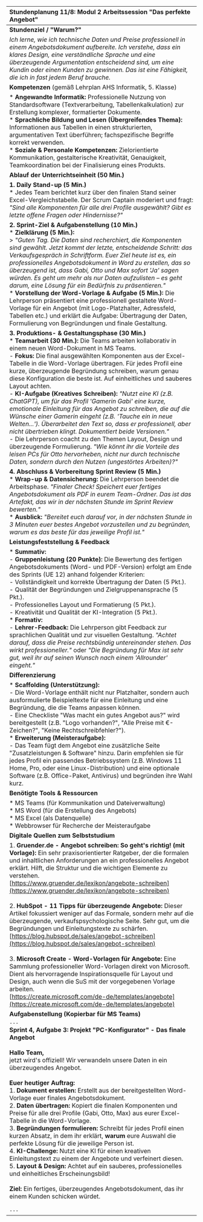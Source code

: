 | Stundenplanung 11/8: Modul 2 Arbeitssession "Das perfekte Angebot" |
| :--- |
| **Stundenziel / "Warum?"** |
| *Ich lerne, wie ich technische Daten und Preise professionell in einem Angebotsdokument aufbereite. Ich verstehe, dass ein klares Design, eine verständliche Sprache und eine überzeugende Argumentation entscheidend sind, um eine Kundin oder einen Kunden zu gewinnen. Das ist eine Fähigkeit, die ich in fast jedem Beruf brauche.* |
| **Kompetenzen** (gemäß Lehrplan AHS Informatik, 5. Klasse) |
| *   **Angewandte Informatik:** Professionelle Nutzung von Standardsoftware (Textverarbeitung, Tabellenkalkulation) zur Erstellung komplexer, formatierter Dokumente. <br> *   **Sprachliche Bildung und Lesen (Übergreifendes Thema):** Informationen aus Tabellen in einen strukturierten, argumentativen Text überführen; fachspezifische Begriffe korrekt verwenden. <br> *   **Soziale & Personale Kompetenzen:** Zielorientierte Kommunikation, gestalterische Kreativität, Genauigkeit, Teamkoordination bei der Finalisierung eines Produkts. |
| **Ablauf der Unterrichtseinheit (50 Min.)** |
| **1. Daily Stand-up (5 Min.)** <br> *   Jedes Team berichtet kurz über den finalen Stand seiner Excel-Vergleichstabelle. Der Scrum Captain moderiert und fragt: *"Sind alle Komponenten für alle drei Profile ausgewählt? Gibt es letzte offene Fragen oder Hindernisse?"* |
| **2. Sprint-Ziel & Aufgabenstellung (10 Min.)** <br> *   **Zielklärung (5 Min.):** <br>> *"Guten Tag. Die Daten sind recherchiert, die Komponenten sind gewählt. Jetzt kommt der letzte, entscheidende Schritt: das Verkaufsgespräch in Schriftform. Euer Ziel heute ist es, ein professionelles Angebotsdokument in Word zu erstellen, das so überzeugend ist, dass Gabi, Otto und Max sofort 'Ja' sagen würden. Es geht um mehr als nur Daten aufzulisten – es geht darum, eine Lösung für ein Bedürfnis zu präsentieren."* <br> *   **Vorstellung der Word-Vorlage & Aufgabe (5 Min.):** Die Lehrperson präsentiert eine professionell gestaltete Word-Vorlage für ein Angebot (mit Logo-Platzhalter, Adressfeld, Tabellen etc.) und erklärt die Aufgabe: Übertragung der Daten, Formulierung von Begründungen und finale Gestaltung. |
| **3. Produktions- & Gestaltungsphase (30 Min.)** <br> *   **Teamarbeit (30 Min.):** Die Teams arbeiten kollaborativ in einem neuen Word-Dokument in MS Teams. <br> - **Fokus:** Die final ausgewählten Komponenten aus der Excel-Tabelle in die Word-Vorlage übertragen. Für jedes Profil eine kurze, überzeugende Begründung schreiben, warum genau diese Konfiguration die beste ist. Auf einheitliches und sauberes Layout achten. <br> - **KI-Aufgabe (Kreatives Schreiben):** *"Nutzt eine KI (z.B. ChatGPT), um für das Profil 'Gamerin Gabi' eine kurze, emotionale Einleitung für das Angebot zu schreiben, die auf die Wünsche einer Gamerin eingeht (z.B. 'Tauche ein in neue Welten...'). Überarbeitet den Text so, dass er professionell, aber nicht übertrieben klingt. Dokumentiert beide Versionen."* <br> - Die Lehrperson coacht zu den Themen Layout, Design und überzeugende Formulierung. *"Wie könnt ihr die Vorteile des leisen PCs für Otto hervorheben, nicht nur durch technische Daten, sondern durch den Nutzen (ungestörtes Arbeiten)?"* |
| **4. Abschluss & Vorbereitung Sprint Review (5 Min.)** <br> *   **Wrap-up & Datensicherung:** Die Lehrperson beendet die Arbeitsphase. *"Finaler Check! Speichert euer fertiges Angebotsdokument als PDF in eurem Team-Ordner. Das ist das Artefakt, das wir in der nächsten Stunde im Sprint Review bewerten."* <br> *   **Ausblick:** *"Bereitet euch darauf vor, in der nächsten Stunde in 3 Minuten euer bestes Angebot vorzustellen und zu begründen, warum es das beste für das jeweilige Profil ist."* |
| **Leistungsfeststellung & Feedback** |
| *   **Summativ:** <br> - **Gruppenleistung (20 Punkte):** Die Bewertung des fertigen Angebotsdokuments (Word- und PDF-Version) erfolgt am Ende des Sprints (UE 12) anhand folgender Kriterien: <br>   - Vollständigkeit und korrekte Übertragung der Daten (5 Pkt.). <br>   - Qualität der Begründungen und Zielgruppenansprache (5 Pkt.). <br>   - Professionelles Layout und Formatierung (5 Pkt.). <br>   - Kreativität und Qualität der KI-Integration (5 Pkt.). <br> *   **Formativ:** <br> - **Lehrer-Feedback:** Die Lehrperson gibt Feedback zur sprachlichen Qualität und zur visuellen Gestaltung. *"Achtet darauf, dass die Preise rechtsbündig untereinander stehen. Das wirkt professioneller."* oder *"Die Begründung für Max ist sehr gut, weil ihr auf seinen Wunsch nach einem 'Allrounder' eingeht."* |
| **Differenzierung** |
| *   **Scaffolding (Unterstützung):** <br> - Die Word-Vorlage enthält nicht nur Platzhalter, sondern auch ausformulierte Beispieltexte für eine Einleitung und eine Begründung, die die Teams anpassen können. <br> - Eine Checkliste "Was macht ein gutes Angebot aus?" wird bereitgestellt (z.B. "Logo vorhanden?", "Alle Preise mit €-Zeichen?", "Keine Rechtschreibfehler?"). <br> *   **Erweiterung (Meisteraufgabe):** <br> - Das Team fügt dem Angebot eine zusätzliche Seite "Zusatzleistungen & Software" hinzu. Darin empfehlen sie für jedes Profil ein passendes Betriebssystem (z.B. Windows 11 Home, Pro, oder eine Linux-Distribution) und eine optionale Software (z.B. Office-Paket, Antivirus) und begründen ihre Wahl kurz. |
| **Benötigte Tools & Ressourcen** |
| *   MS Teams (für Kommunikation und Dateiverwaltung) <br> *   MS Word (für die Erstellung des Angebots) <br> *   MS Excel (als Datenquelle) <br> *   Webbrowser für Recherche der Meisteraufgabe |
| **Digitale Quellen zum Selbststudium** |
| 1. **Gruender.de - Angebot schreiben: So geht's richtig! (mit Vorlage):** Ein sehr praxisorientierter Ratgeber, der die formalen und inhaltlichen Anforderungen an ein professionelles Angebot erklärt. Hilft, die Struktur und die wichtigen Elemente zu verstehen.<br>[https://www.gruender.de/lexikon/angebote-schreiben](https://www.gruender.de/lexikon/angebote-schreiben) <br><br> 2. **HubSpot - 11 Tipps für überzeugende Angebote:** Dieser Artikel fokussiert weniger auf das Formale, sondern mehr auf die überzeugende, verkaufspsychologische Seite. Sehr gut, um die Begründungen und Einleitungstexte zu schärfen.<br>[https://blog.hubspot.de/sales/angebot-schreiben](https://blog.hubspot.de/sales/angebot-schreiben) <br><br> 3. **Microsoft Create - Word-Vorlagen für Angebote:** Eine Sammlung professioneller Word-Vorlagen direkt von Microsoft. Dient als hervorragende Inspirationsquelle für Layout und Design, auch wenn die SuS mit der vorgegebenen Vorlage arbeiten. <br>[https://create.microsoft.com/de-de/templates/angebote](https://create.microsoft.com/de-de/templates/angebote) |
| **Aufgabenstellung (Kopierbar für MS Teams)** |
| `---` <br> **Sprint 4, Aufgabe 3: Projekt "PC-Konfigurator" - Das finale Angebot** <br><br> **Hallo Team,** <br> jetzt wird's offiziell! Wir verwandeln unsere Daten in ein überzeugendes Angebot. <br><br> **Euer heutiger Auftrag:** <br> 1. **Dokument erstellen:** Erstellt aus der bereitgestellten Word-Vorlage euer finales Angebotsdokument. <br> 2. **Daten übertragen:** Kopiert die finalen Komponenten und Preise für alle drei Profile (Gabi, Otto, Max) aus eurer Excel-Tabelle in die Word-Vorlage. <br> 3. **Begründungen formulieren:** Schreibt für jedes Profil einen kurzen Absatz, in dem ihr erklärt, **warum** eure Auswahl die perfekte Lösung für die jeweilige Person ist. <br> 4. **KI-Challenge:** Nutzt eine KI für einen kreativen Einleitungstext zu einem der Angebote und verfeinert diesen. <br> 5. **Layout & Design:** Achtet auf ein sauberes, professionelles und einheitliches Erscheinungsbild! <br><br> **Ziel:** Ein fertiges, überzeugendes Angebotsdokument, das ihr einem Kunden schicken würdet. <br><br> `---` |

